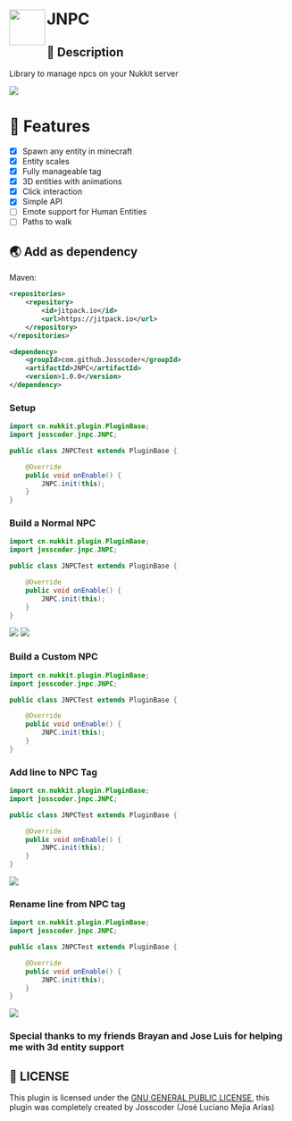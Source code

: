 <h1>JNPC
<img src="https://github.com/Josscoder/JNPC/blob/master/.github/assets/logo.png" height="64" width="64" align="left" alt="">
</h1>

## 📙 Description
Library to manage npcs on your Nukkit server

![](https://github.com/Josscoder/JNPC/blob/master/.github/assets/example.png)

# 📖 Features

- [x] Spawn any entity in minecraft
- [x] Entity scales
- [x] Fully manageable tag
- [x] 3D entities with animations
- [x] Click interaction
- [x] Simple API
- [ ] Emote support for Human Entities
- [ ] Paths to walk

## 🌏 Add as dependency
Maven:

```xml
<repositories>
    <repository>
        <id>jitpack.io</id>
        <url>https://jitpack.io</url>
    </repository>
</repositories>

<dependency>
    <groupId>com.github.Josscoder</groupId>
    <artifactId>JNPC</artifactId>
    <version>1.0.0</version>
</dependency>
```

### Setup
```java
import cn.nukkit.plugin.PluginBase;
import josscoder.jnpc.JNPC;

public class JNPCTest extends PluginBase {

    @Override
    public void onEnable() {
        JNPC.init(this);
    }
}
```

### Build a Normal NPC
```java
import cn.nukkit.plugin.PluginBase;
import josscoder.jnpc.JNPC;

public class JNPCTest extends PluginBase {

    @Override
    public void onEnable() {
        JNPC.init(this);
    }
}
```

![](https://github.com/Josscoder/JNPC/blob/master/.github/assets/test1.jpeg)
![](https://github.com/Josscoder/JNPC/blob/master/.github/assets/actions.jpeg)

### Build a Custom NPC
```java
import cn.nukkit.plugin.PluginBase;
import josscoder.jnpc.JNPC;

public class JNPCTest extends PluginBase {

    @Override
    public void onEnable() {
        JNPC.init(this);
    }
}
```

### Add line to NPC Tag
```java
import cn.nukkit.plugin.PluginBase;
import josscoder.jnpc.JNPC;

public class JNPCTest extends PluginBase {

    @Override
    public void onEnable() {
        JNPC.init(this);
    }
}
```

![](https://github.com/Josscoder/JNPC/blob/master/.github/assets/edit.jpeg)

### Rename line from NPC tag
```java
import cn.nukkit.plugin.PluginBase;
import josscoder.jnpc.JNPC;

public class JNPCTest extends PluginBase {

    @Override
    public void onEnable() {
        JNPC.init(this);
    }
}
```

![](https://github.com/Josscoder/JNPC/blob/master/.github/assets/final.jpeg)

### Special thanks to my friends Brayan and Jose Luis for helping me with 3d entity support

## 📜 LICENSE

This plugin is licensed under the [GNU GENERAL PUBLIC LICENSE](https://github.com/Josscoder/JNPC/blob/master/LICENSE), this plugin was completely created by Josscoder (José Luciano Mejia Arias)
